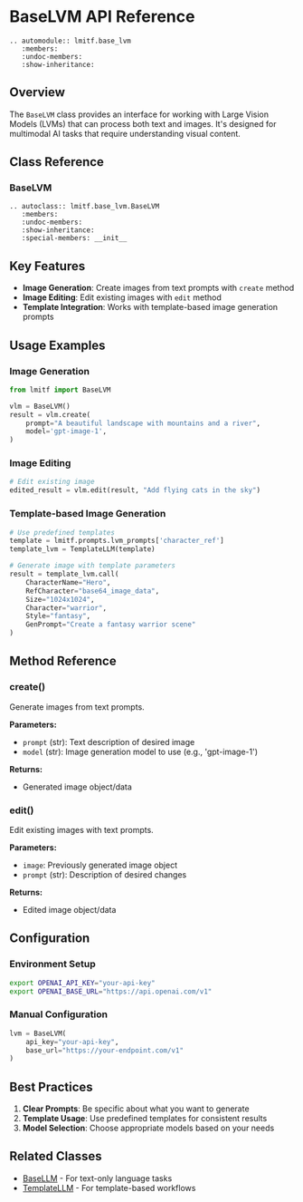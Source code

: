 # BaseLVM API Reference

```{eval-rst}
.. automodule:: lmitf.base_lvm
   :members:
   :undoc-members:
   :show-inheritance:
```

## Overview

The `BaseLVM` class provides an interface for working with Large Vision Models (LVMs) that can process both text and images. It's designed for multimodal AI tasks that require understanding visual content.

## Class Reference

### BaseLVM

```{eval-rst}
.. autoclass:: lmitf.base_lvm.BaseLVM
   :members:
   :undoc-members:
   :show-inheritance:
   :special-members: __init__
```

## Key Features

- **Image Generation**: Create images from text prompts with `create` method
- **Image Editing**: Edit existing images with `edit` method
- **Template Integration**: Works with template-based image generation prompts

## Usage Examples

### Image Generation

```python
from lmitf import BaseLVM

vlm = BaseLVM()
result = vlm.create(
    prompt="A beautiful landscape with mountains and a river",
    model='gpt-image-1',
)
```

### Image Editing

```python
# Edit existing image
edited_result = vlm.edit(result, "Add flying cats in the sky")
```

### Template-based Image Generation

```python
# Use predefined templates
template = lmitf.prompts.lvm_prompts['character_ref']
template_lvm = TemplateLLM(template)

# Generate image with template parameters
result = template_lvm.call(
    CharacterName="Hero",
    RefCharacter="base64_image_data",
    Size="1024x1024",
    Character="warrior",
    Style="fantasy",
    GenPrompt="Create a fantasy warrior scene"
)
```


## Method Reference

### create()

Generate images from text prompts.

**Parameters:**
- `prompt` (str): Text description of desired image
- `model` (str): Image generation model to use (e.g., 'gpt-image-1')

**Returns:**
- Generated image object/data

### edit()

Edit existing images with text prompts.

**Parameters:**
- `image`: Previously generated image object
- `prompt` (str): Description of desired changes

**Returns:**
- Edited image object/data

## Configuration

### Environment Setup

```bash
export OPENAI_API_KEY="your-api-key"
export OPENAI_BASE_URL="https://api.openai.com/v1"
```

### Manual Configuration

```python
lvm = BaseLVM(
    api_key="your-api-key",
    base_url="https://your-endpoint.com/v1"
)
```

## Best Practices

1. **Clear Prompts**: Be specific about what you want to generate
2. **Template Usage**: Use predefined templates for consistent results
3. **Model Selection**: Choose appropriate models based on your needs

## Related Classes

- [BaseLLM](llm.md) - For text-only language tasks
- [TemplateLLM](templates.md) - For template-based workflows